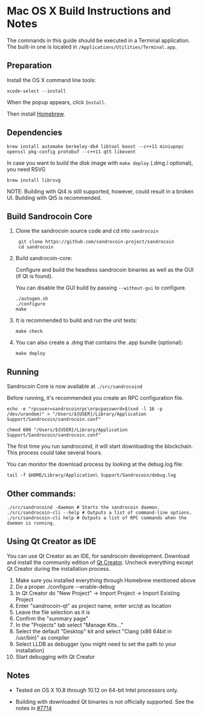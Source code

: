 Mac OS X Build Instructions and Notes
====================================
The commands in this guide should be executed in a Terminal application.
The built-in one is located in `/Applications/Utilities/Terminal.app`.

Preparation
-----------
Install the OS X command line tools:

`xcode-select --install`

When the popup appears, click `Install`.

Then install [Homebrew](http://brew.sh).

Dependencies
----------------------

    brew install automake berkeley-db4 libtool boost --c++11 miniupnpc openssl pkg-config protobuf --c++11 qt5 libevent

In case you want to build the disk image with `make deploy` (.dmg / optional), you need RSVG

    brew install librsvg

NOTE: Building with Qt4 is still supported, however, could result in a broken UI. Building with Qt5 is recommended.

Build Sandrocoin Core
------------------------

1. Clone the sandrocoin source code and cd into `sandrocoin`

        git clone https://github.com/sandrocoin-project/sandrocoin
        cd sandrocoin

2.  Build sandrocoin-core:

    Configure and build the headless sandrocoin binaries as well as the GUI (if Qt is found).

    You can disable the GUI build by passing `--without-gui` to configure.

        ./autogen.sh
        ./configure
        make

3.  It is recommended to build and run the unit tests:

        make check

4.  You can also create a .dmg that contains the .app bundle (optional):

        make deploy

Running
-------

Sandrocoin Core is now available at `./src/sandrocoind`

Before running, it's recommended you create an RPC configuration file.

    echo -e "rpcuser=sandrocoinrpc\nrpcpassword=$(xxd -l 16 -p /dev/urandom)" > "/Users/${USER}/Library/Application Support/Sandrocoin/sandrocoin.conf"

    chmod 600 "/Users/${USER}/Library/Application Support/Sandrocoin/sandrocoin.conf"

The first time you run sandrocoind, it will start downloading the blockchain. This process could take several hours.

You can monitor the download process by looking at the debug.log file:

    tail -f $HOME/Library/Application\ Support/Sandrocoin/debug.log

Other commands:
-------

    ./src/sandrocoind -daemon # Starts the sandrocoin daemon.
    ./src/sandrocoin-cli --help # Outputs a list of command-line options.
    ./src/sandrocoin-cli help # Outputs a list of RPC commands when the daemon is running.

Using Qt Creator as IDE
------------------------
You can use Qt Creator as an IDE, for sandrocoin development.
Download and install the community edition of [Qt Creator](https://www.qt.io/download/).
Uncheck everything except Qt Creator during the installation process.

1. Make sure you installed everything through Homebrew mentioned above
2. Do a proper ./configure --enable-debug
3. In Qt Creator do "New Project" -> Import Project -> Import Existing Project
4. Enter "sandrocoin-qt" as project name, enter src/qt as location
5. Leave the file selection as it is
6. Confirm the "summary page"
7. In the "Projects" tab select "Manage Kits..."
8. Select the default "Desktop" kit and select "Clang (x86 64bit in /usr/bin)" as compiler
9. Select LLDB as debugger (you might need to set the path to your installation)
10. Start debugging with Qt Creator

Notes
-----

* Tested on OS X 10.8 through 10.12 on 64-bit Intel processors only.

* Building with downloaded Qt binaries is not officially supported. See the notes in [#7714](https://github.com/bitcoin/bitcoin/issues/7714)
